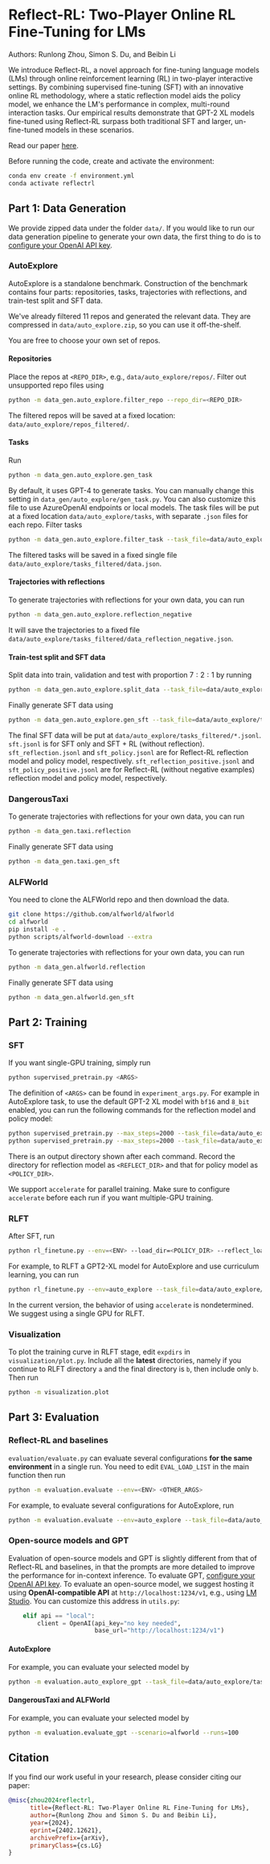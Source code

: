 # Reflect-RL: Two-Player Online RL Fine-Tuning for LMs

Authors: Runlong Zhou, Simon S. Du, and Beibin Li

We introduce Reflect-RL, a novel approach for fine-tuning language models (LMs) through online reinforcement learning (RL) in two-player interactive settings. By combining supervised fine-tuning (SFT) with an innovative online RL methodology, where a static reflection model aids the policy model, we enhance the LM's performance in complex, multi-round interaction tasks. Our empirical results demonstrate that GPT-2 XL models fine-tuned using Reflect-RL surpass both traditional SFT and larger, un-fine-tuned models in these scenarios.

Read our paper [here](https://arxiv.org/abs/2402.12621).

Before running the code, create and activate the environment:
```bash
conda env create -f environment.yml
conda activate reflectrl
```

## Part 1: Data Generation

We provide zipped data under the folder `data/`. If you would like to run our data generation pipeline to generate your own data, the first thing to do is to [configure your OpenAI API key](https://platform.openai.com/docs/quickstart).

### AutoExplore

AutoExplore is a standalone benchmark. Construction of the benchmark contains four parts: repositories, tasks, trajectories with reflections, and train-test split and SFT data.

We've already filtered 11 repos and generated the relevant data. They are compressed in `data/auto_explore.zip`, so you can use it off-the-shelf.

You are free to choose your own set of repos.

#### Repositories

Place the repos at `<REPO_DIR>`, e.g., `data/auto_explore/repos/`.
Filter out unsupported repo files using
```bash
python -m data_gen.auto_explore.filter_repo --repo_dir=<REPO_DIR>
```
The filtered repos will be saved at a fixed location: `data/auto_explore/repos_filtered/`.

#### Tasks

Run
```bash
python -m data_gen.auto_explore.gen_task
```
By default, it uses GPT-4 to generate tasks. You can manually change this setting in `data_gen/auto_explore/gen_task.py`. You can also customize this file to use AzureOpenAI endpoints or local models.
The task files will be put at a fixed location `data/auto_explore/tasks`, with separate `.json` files for each repo.
Filter tasks
```bash
python -m data_gen.auto_explore.filter_task --task_file=data/auto_explore/tasks/
```
The filtered tasks will be saved in a fixed single file `data/auto_explore/tasks_filtered/data.json`.

#### Trajectories with reflections

To generate trajectories with reflections for your own data, you can run
```bash
python -m data_gen.auto_explore.reflection_negative
```
It will save the trajectories to a fixed file `data/auto_explore/tasks_filtered/data_reflection_negative.json`.

#### Train-test split and SFT data
Split data into train, validation and test with proportion $7:2:1$ by running
```bash
python -m data_gen.auto_explore.split_data --task_file=data/auto_explore/tasks_filtered/data_reflection_negative.json
```
Finally generate SFT data using
```bash
python -m data_gen.auto_explore.gen_sft --task_file=data/auto_explore/tasks_filtered/train.json
```
The final SFT data will be put at `data/auto_explore/tasks_filtered/*.jsonl`.
`sft.jsonl` is for SFT only and SFT + RL (without reflection).
`sft_reflection.jsonl` and `sft_policy.jsonl` are for Reflect-RL reflection model and policy model, respectively.
`sft_reflection_positive.jsonl` and `sft_policy_positive.jsonl` are for Reflect-RL (without negative examples) reflection model and policy model, respectively.


### DangerousTaxi

To generate trajectories with reflections for your own data, you can run
```bash
python -m data_gen.taxi.reflection
```
Finally generate SFT data using
```bash
python -m data_gen.taxi.gen_sft
```

### ALFWorld

You need to clone the ALFWorld repo and then download the data.
```bash
git clone https://github.com/alfworld/alfworld
cd alfworld
pip install -e .
python scripts/alfworld-download --extra
```
To generate trajectories with reflections for your own data, you can run
```bash
python -m data_gen.alfworld.reflection
```
Finally generate SFT data using
```bash
python -m data_gen.alfworld.gen_sft
```

## Part 2: Training

### SFT

If you want single-GPU training, simply run
```bash
python supervised_pretrain.py <ARGS>
```
The definition of `<ARGS>` can be found in `experiment_args.py`.
For example in AutoExplore task, to use the default GPT-2 XL model with `bf16` and `8_bit` enabled, you can run the following commands for the reflection model and policy model:
```bash
python supervised_pretrain.py --max_steps=2000 --task_file=data/auto_explore/tasks_filtered/sft_reflection.jsonl
python supervised_pretrain.py --max_steps=2000 --task_file=data/auto_explore/tasks_filtered/sft_policy.jsonl
```
There is an output directory shown after each command. Record the directory for reflection model as `<REFLECT_DIR>` and that for policy model as `<POLICY_DIR>`.

We support `accelerate` for parallel training. Make sure to configure `accelerate` before each run if you want multiple-GPU training.

### RLFT

After SFT, run
```bash
python rl_finetune.py --env=<ENV> --load_dir=<POLICY_DIR> --reflect_load_dir=<REFLECT_DIR> <OTHER_ARGS>
```
For example, to RLFT a GPT2-XL model for AutoExplore and use curriculum learning, you can run
```bash
python rl_finetune.py --env=auto_explore --task_file=data/auto_explore/tasks_filtered/train.json --load_dir=results/123_supervised_pretrain/checkpoint-2000/ --reflectload_dir=results/124_supervised_pretrain/checkpoint-2000/ --save_steps=100 --shuffle_action=True --shrink_head --depth_curriculum --merge_first_two
```

In the current version, the behavior of using `accelerate` is nondetermined. We suggest using a single GPU for RLFT.

### Visualization

To plot the training curve in RLFT stage, edit `expdirs` in `visualization/plot.py`. Include all the **latest** directories, namely if you continue to RLFT directory `a` and the final directory is `b`, then include only `b`. Then run
```bash
python -m visualization.plot 
```

## Part 3: Evaluation

### Reflect-RL and baselines

`evaluation/evaluate.py` can evaluate several configurations **for the same environment** in a single run. You need to edit `EVAL_LOAD_LIST` in the main function then run
```bash
python -m evaluation.evaluate --env=<ENV> <OTHER_ARGS>
```
For example, to evaluate several configurations for AutoExplore, run
```bash
python -m evaluation.evaluate --env=auto_explore --task_file=data/auto_explore/tasks_filtered/test.json --per_device_eval_batch_size=10 --eval_reps=100 --shrink_head
```

### Open-source models and GPT

Evaluation of open-source models and GPT is slightly different from that of Reflect-RL and baselines, in that the prompts are more detailed to improve the performance for in-context inference.
To evaluate GPT, [configure your OpenAI API key](https://platform.openai.com/docs/quickstart). To evaluate an open-source model, we suggest hosting it using **OpenAI-compatible API** at `http://localhost:1234/v1`, e.g., using [LM Studio](https://lmstudio.ai/).
You can customize this address in `utils.py`:
```python
    elif api == "local":
        client = OpenAI(api_key="no key needed",
                        base_url="http://localhost:1234/v1")
```

#### AutoExplore

For example, you can evaluate your selected model by
```bash
python -m evaluation.auto_explore_gpt --task_file=data/auto_explore/tasks_filtered/test.json --eval_reps=10
```

#### DangerousTaxi and ALFWorld

For example, you can evaluate your selected model by
```bash
python -m evaluation.evaluate_gpt --scenario=alfworld --runs=100
```

## Citation

If you find our work useful in your research, please consider citing our paper:

```bibtex
@misc{zhou2024reflectrl,
      title={Reflect-RL: Two-Player Online RL Fine-Tuning for LMs}, 
      author={Runlong Zhou and Simon S. Du and Beibin Li},
      year={2024},
      eprint={2402.12621},
      archivePrefix={arXiv},
      primaryClass={cs.LG}
}
```